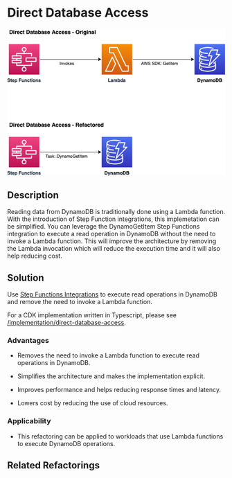 # Direct Database Access

![](direct-database-access.png)

## Description

Reading data from DynamoDB is traditionally done using a Lambda function. With the introduction of Step Function integrations, this implemetation can be simplified. You can leverage the DynamoGetItem Step Functions integration to execute a read operation in DynamoDB without the need to invoke a Lambda function. This will improve the architecture by removing the Lambda invocation which will reduce the execution time and it will also help reducing cost.

## Solution

Use [Step Functions Integrations](https://docs.aws.amazon.com/step-functions/latest/dg/connect-supported-services.html) to execute read operations in DynamoDB and remove the need to invoke a Lambda function.

For a CDK implementation written in Typescript, please see [/implementation/direct-database-access](/implementation/direct-database-access).

### Advantages
* Removes the need to invoke a Lambda function to execute read operations in DynamoDB.

* Simplifies the architecture and makes the implementation explicit.

* Improves performance and helps reducing response times and latency.

* Lowers cost by reducing the use of cloud resources.

### Applicability

* This refactoring can be applied to workloads that use Lambda functions to execute DynamoDB operations. 

## Related Refactorings
